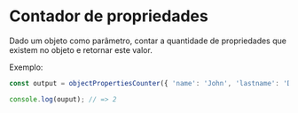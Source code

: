 # Contador de propriedades

Dado um objeto como parâmetro, contar a quantidade de propriedades que existem
no objeto e retornar este valor.

Exemplo:

```javascript
const output = objectPropertiesCounter({ 'name': 'John', 'lastname': 'Doe' });

console.log(ouput); // => 2
```
